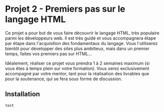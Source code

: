 # Projet 2 - Premiers pas sur le langage HTML

Ce projet a pour but de vous faire découvrir le langage HTML, très populaire parmi les développeurs web. Il est très guidé et vous accompagnera étape par étape dans l'acquisition des fondamentaux du langage. Vous l'utiliserez bientôt pour développer des sites plus ambitieux, mais dans un premier temps, faites vos premiers pas sur HTML...

Idéalement, réaliser ce projet vous prendra 1 à 2 semaines maximum (si vous êtes à temps plein sur votre formation). Vous serez exclusivement accompagné par votre mentor, tant pour la réalisation des livrables que pour la soutenance, qui se fera sous forme de discussion.

## Installation

```
test
```
